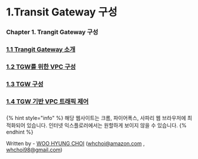 # 1.Transit Gateway 구성

### Chapter 1. Trangit Gateway 구성

### [1.1 Trangit Gateway 소개](1.1.tgw-overview.md)

### [1.2 TGW를 위한 VPC 구성](1.2.tgw-vpc.md)

### [1.3 TGW 구성](1.3.tgw-check.md)

### [1.4 TGW 기반 VPC 트래픽 제어](1.4.tgw-vpc-traffic-control.md)

### 

{% hint style="info" %}
해당 웹사이트는 크롬, 파이어폭스, 사파리 웹 브라우저에 최적화되어 있습니다.  인터넷 익스플로러에서는 원할하게 보이지 않을 수 있습니다.
{% endhint %}

Written by - [WOO HYUNG CHOI](https://www.linkedin.com/in/woo-hyung-choi-a0185110/) \(whchoi@amazon.com , whchoi98@gmail.com\)

